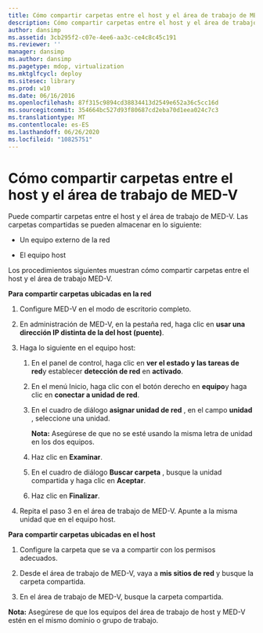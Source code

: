 ```yaml
---
title: Cómo compartir carpetas entre el host y el área de trabajo de MED-V
description: Cómo compartir carpetas entre el host y el área de trabajo de MED-V
author: dansimp
ms.assetid: 3cb295f2-c07e-4ee6-aa3c-ce4c8c45c191
ms.reviewer: ''
manager: dansimp
ms.author: dansimp
ms.pagetype: mdop, virtualization
ms.mktglfcycl: deploy
ms.sitesec: library
ms.prod: w10
ms.date: 06/16/2016
ms.openlocfilehash: 87f315c9894cd38834413d2549e652a36c5cc16d
ms.sourcegitcommit: 354664bc527d93f80687cd2eba70d1eea024c7c3
ms.translationtype: MT
ms.contentlocale: es-ES
ms.lasthandoff: 06/26/2020
ms.locfileid: "10825751"
---
```

# Cómo compartir carpetas entre el host y el área de trabajo de MED-V


Puede compartir carpetas entre el host y el área de trabajo de MED-V. Las carpetas compartidas se pueden almacenar en lo siguiente:

-   Un equipo externo de la red

-   El equipo host

Los procedimientos siguientes muestran cómo compartir carpetas entre el host y el área de trabajo MED-V.

**Para compartir carpetas ubicadas en la red**

1.  Configure MED-V en el modo de escritorio completo.

2.  En administración de MED-V, en la pestaña red, haga clic en **usar una dirección IP distinta de la del host (puente)**.

3.  Haga lo siguiente en el equipo host:

    1.  En el panel de control, haga clic en **ver el estado y las tareas de red**y establecer **detección de red** en **activado**.

    2.  En el menú Inicio, haga clic con el botón derecho en **equipo**y haga clic en **conectar a unidad de red**.

    3.  En el cuadro de diálogo **asignar unidad de red** , en el campo **unidad** , seleccione una unidad.

        **Nota:**  Asegúrese de que no se esté usando la misma letra de unidad en los dos equipos.

         

    4.  Haz clic en **Examinar**.

    5.  En el cuadro de diálogo **Buscar carpeta** , busque la unidad compartida y haga clic en **Aceptar**.

    6.  Haz clic en **Finalizar**.

4.  Repita el paso 3 en el área de trabajo de MED-V. Apunte a la misma unidad que en el equipo host.

**Para compartir carpetas ubicadas en el host**

1.  Configure la carpeta que se va a compartir con los permisos adecuados.

2.  Desde el área de trabajo de MED-V, vaya a **mis sitios de red** y busque la carpeta compartida.

3.  En el área de trabajo de MED-V, busque la carpeta compartida.

**Nota:**  Asegúrese de que los equipos del área de trabajo de host y MED-V estén en el mismo dominio o grupo de trabajo.

 

 

 





